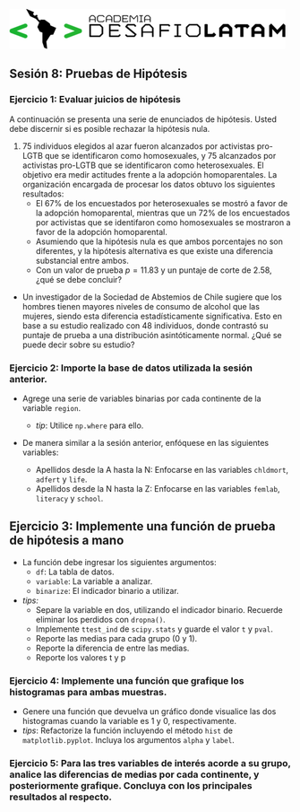 
![alttext](logo.png)
## Sesión 8: Pruebas de Hipótesis

### Ejercicio 1: Evaluar juicios de hipótesis

A continuación se presenta una serie de enunciados de hipótesis. Usted debe discernir si es posible rechazar la hipótesis nula.

1. 75 individuos elegidos al azar fueron alcanzados por activistas pro-LGTB que se identificaron como homosexuales, y 75 alcanzados por activistas pro-LGTB que se identificaron como heterosexuales. El objetivo era medir actitudes frente a la adopción homoparentales. La organización encargada de procesar los datos obtuvo los siguientes resultados:
    - El 67% de los encuestados por heterosexuales se mostró a favor de la adopción homoparental, mientras que un 72% de los encuestados por activistas que se identifaron como homosexuales se mostraron a favor de la adopción homoparental.
    - Asumiendo que la hipótesis nula es que ambos porcentajes no son diferentes, y la hipótesis alternativa es que existe una diferencia substancial entre ambos.
    - Con un valor de prueba $p=11.83$ y un puntaje de corte de 2.58, ¿qué se debe concluir?

- Un investigador de la Sociedad de Abstemios de Chile sugiere que los hombres tienen mayores niveles de consumo de alcohol que las mujeres, siendo esta diferencia estadísticamente significativa. Esto en base a su estudio realizado con 48 individuos, donde contrastó su puntaje de prueba a una distribución asintóticamente normal. ¿Qué se puede decir sobre su estudio?

### Ejercicio 2: Importe la base de datos utilizada la sesión anterior. 
* Agrege una serie de variables binarias por cada continente de la variable `region`.
    - _tip_: Utilice `np.where` para ello.

* De manera similar a la sesión anterior, enfóquese en las siguientes variables:
    * Apellidos desde la A hasta la N: Enfocarse en las variables `chldmort`, `adfert` y `life`.
    * Apellidos desde la N hasta la Z: Enfocarse en las variables `femlab`, `literacy` y `school`.
    

## Ejercicio 3: Implemente una función de prueba de hipótesis a mano

* La función debe ingresar los siguientes argumentos:
    - `df`: La tabla de datos.
    - `variable`: La variable a analizar.
    - `binarize`: El indicador binario a utilizar.
* _tips:_ 
    - Separe la variable en dos, utilizando el indicador binario. Recuerde eliminar los perdidos con `dropna()`.
    - Implemente `ttest_ind` de `scipy.stats` y guarde el valor `t` y `pval`.
    - Reporte las medias para cada grupo (0 y 1).
    - Reporte la diferencia de entre las medias.
    - Reporte los valores t y p


### Ejercicio 4: Implemente una función que grafique los histogramas para ambas muestras.

* Genere una función que devuelva un gráfico donde visualice las dos histogramas cuando la variable es 1 y 0, respectivamente.
* _tips_: Refactorize la función incluyendo el método `hist` de `matplotlib.pyplot`. Incluya los argumentos `alpha` y `label`.

### Ejercicio 5: Para las tres variables de interés acorde a su grupo, analice las diferencias de medias por cada continente, y posteriormente grafique. Concluya con los principales resultados al respecto.
